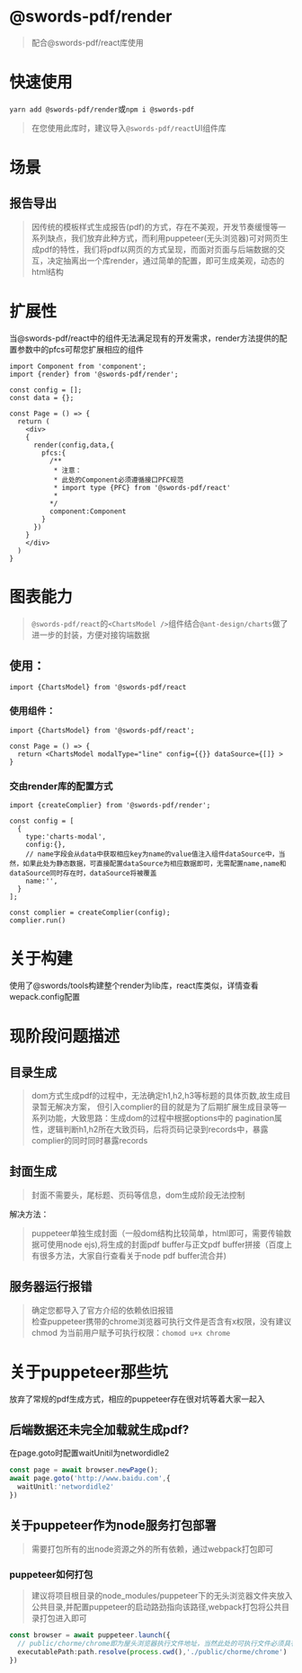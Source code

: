 
# @swords-pdf/render
> 配合@swords-pdf/react库使用

# 快速使用
`yarn add @swords-pdf/render`或`npm i @swords-pdf`
> 在您使用此库时，建议导入`@swords-pdf/react`UI组件库

# 场景
## 报告导出  
> 因传统的模板样式生成报告(pdf)的方式，存在不美观，开发节奏缓慢等一系列缺点，我们放弃此种方式，而利用puppeteer(无头浏览器)可对网页生成pdf的特性，我们将pdf以网页的方式呈现，而面对页面与后端数据的交互，决定抽离出一个库render，通过简单的配置，即可生成美观，动态的html结构

# 扩展性

当@swords-pdf/react中的组件无法满足现有的开发需求，render方法提供的配置参数中的pfcs可帮您扩展相应的组件

```tsx
import Component from 'component';
import {render} from '@swords-pdf/render';

const config = [];
const data = {};

const Page = () => {
  return (
    <div>
    {
      render(config,data,{
        pfcs:{
          /**
           * 注意：
           * 此处的Component必须遵循接口PFC规范
           * import type {PFC} from '@swords-pdf/react'
           * 
          */
          component:Component
        }
      })
    }
    </div>
  )
}
```

# 图表能力
> `@swords-pdf/react`的`<ChartsModel />`组件结合`@ant-design/charts`做了进一步的封装，方便对接钩端数据

## 使用：
`import {ChartsModel} from '@swords-pdf/react`
### 使用组件：
```tsx
import {ChartsModel} from '@swords-pdf/react';

const Page = () => {
  return <ChartsModel modalType="line" config={{}} dataSource={[]} >
}

```
### 交由render库的配置方式
```tsx
import {createComplier} from '@swords-pdf/render';

const config = [
  {
    type:'charts-modal',
    config:{},
    // name字段会从data中获取相应key为name的value值注入组件dataSource中，当然，如果此处为静态数据，可直接配置dataSource为相应数据即可，无需配置name,name和dataSource同时存在时，dataSource将被覆盖
    name:'',
  }
];

const complier = createComplier(config);
complier.run()
```

# 关于构建
使用了@swords/tools构建整个render为lib库，react库类似，详情查看wepack.config配置


# 现阶段问题描述

## 目录生成
> dom方式生成pdf的过程中，无法确定h1,h2,h3等标题的具体页数,故生成目录暂无解决方案，
但引入complier的目的就是为了后期扩展生成目录等一系列功能，大致思路：生成dom的过程中根据options中的
pagination属性，逻辑判断h1,h2所在大致页码，后将页码记录到records中，暴露complier的同时同时暴露records

## 封面生成
> 封面不需要头，尾标题、页码等信息，dom生成阶段无法控制


解决方法：
> puppeteer单独生成封面（一般dom结构比较简单，html即可，需要传输数据可使用node ejs),将生成的封面pdf buffer与正文pdf buffer拼接（百度上有很多方法，大家自行查看关于node pdf buffer流合并)
## 服务器运行报错
> 确定您都导入了官方介绍的依赖依旧报错  
检查puppeteer携带的chrome浏览器可执行文件是否含有x权限，没有建议chmod
为当前用户赋予可执行权限：`chomod u+x chrome`
# 关于puppeteer那些坑
放弃了常规的pdf生成方式，相应的puppeteer存在很对坑等着大家一起入
## 后端数据还未完全加载就生成pdf?
在page.goto时配置waitUnitil为networdidle2
```ts
const page = await browser.newPage();
await page.goto('http://www.baidu.com',{
  waitUnitl:'networdidle2'
})
```


## 关于puppeteer作为node服务打包部署
> 需要打包所有的出node资源之外的所有依赖，通过webpack打包即可


### puppeteer如何打包
> 建议将项目根目录的node_modules/puppeteer下的无头浏览器文件夹放入公共目录,并配置puppeteer的启动路劲指向该路径,webpack打包将公共目录打包进入即可

```ts
const browser = await puppeteer.launch({
  // public/chorme/chrome即为屋头浏览器执行文件地址，当然此处的可执行文件必须具有可执行权限
  executablePath:path.resolve(process.cwd(),'./public/chorme/chrome')
})
```






